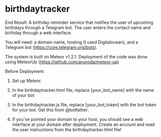 # birthdaytracker
End Result: A birthday reminder service that notifies the user of upcoming birthdays through a Telegram bot. The user enters the contact name and birthday through a web interface.

You will need: a domain name, hosting (I used Digitalocean), and a Telegram bot (https://core.telegram.org/bots).

The system is built on Meteor v1.2.1. Deployment of the code was done using MeteorUp (https://github.com/arunoda/meteor-up)

Before Deployment

1. Set up Meteor.

2. In the birthdaytracker.html file, replace [your_bot_name] with the name of your bot

3. In the birthdaytracker.js file, replace [your_bot_token] with the bot token for your bot. Get this from @botfather.

4. If you've pointed your domain to your host, you should see a web interface at your domain after deployment. Create an account and read the user instructions from the birthdaytracker.html file!
